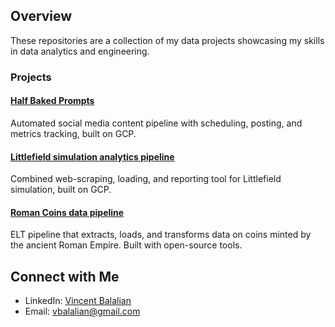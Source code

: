 ## Overview

These repositories are a collection of my data projects showcasing my skills in data analytics and engineering.

### Projects

#### [Half Baked Prompts](https://github.com/vbalalian/halfbakedprompts)

Automated social media content pipeline with scheduling, posting, and metrics tracking, built on GCP.

#### [Littlefield simulation analytics pipeline](https://github.com/vbalalian/littlefield)

Combined web-scraping, loading, and reporting tool for Littlefield simulation, built on GCP.

#### [Roman Coins data pipeline](https://github.com/vbalalian/roman_coins_data_pipeline)

ELT pipeline that extracts, loads, and transforms data on coins minted by the ancient Roman Empire. Built with open-source tools.


## Connect with Me

* LinkedIn: [Vincent Balalian](https://www.linkedin.com/in/vincent-balalian/)
* Email: vbalalian@gmail.com

